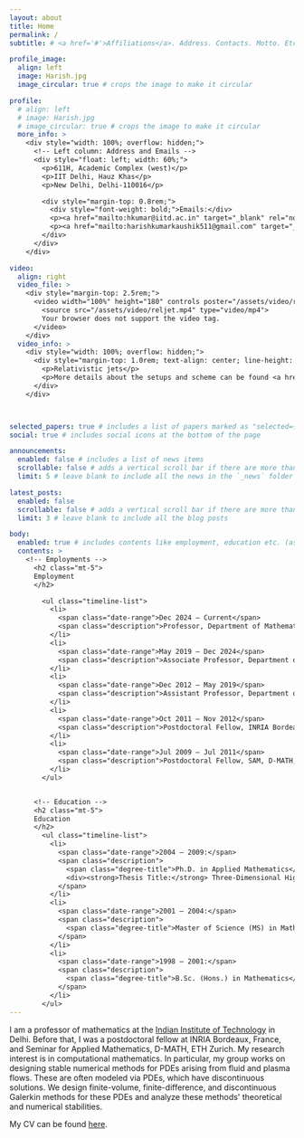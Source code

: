 ```yaml
---
layout: about
title: Home
permalink: /
subtitle: # <a href='#'>Affiliations</a>. Address. Contacts. Motto. Etc.

profile_image:
  align: left
  image: Harish.jpg
  image_circular: true # crops the image to make it circular

profile:
  # align: left
  # image: Harish.jpg
  # image_circular: true # crops the image to make it circular
  more_info: >
    <div style="width: 100%; overflow: hidden;">
      <!-- Left column: Address and Emails -->
      <div style="float: left; width: 60%;">
        <p>611H, Academic Complex (west)</p>
        <p>IIT Delhi, Hauz Khas</p>
        <p>New Delhi, Delhi-110016</p>

        <div style="margin-top: 0.8rem;">
          <div style="font-weight: bold;">Emails:</div>
          <p><a href="mailto:hkumar@iitd.ac.in" target="_blank" rel="noopener noreferrer">hkumar@iitd.ac.in</a></p>
          <p><a href="mailto:harishkumarkaushik511@gmail.com" target="_blank" rel="noopener noreferrer">harishkumarkaushik511@gmail.com</a></p>
        </div>
      </div>
    </div>

video:
  align: right
  video_file: >
    <div style="margin-top: 2.5rem;">
      <video width="100%" height="180" controls poster="/assets/video/reljet_thumbnail.png">
        <source src="/assets/video/reljet.mp4" type="video/mp4">
        Your browser does not support the video tag.
      </video>
    </div>
  video_info: >
    <div style="width: 100%; overflow: hidden;">
      <div style="margin-top: 1.0rem; text-align: center; line-height: 0.3;">
        <p>Relativistic jets</p> 
        <p>More details about the setups and scheme can be found <a href="https://doi.org/10.1016/j.jcp.2025.113815" target="_blank" rel="noopener noreferrer">here</a>.</p>
      </div>
    </div>



selected_papers: true # includes a list of papers marked as "selected={true}"
social: true # includes social icons at the bottom of the page

announcements:
  enabled: false # includes a list of news items
  scrollable: false # adds a vertical scroll bar if there are more than 3 news items
  limit: 5 # leave blank to include all the news in the `_news` folder

latest_posts:
  enabled: false
  scrollable: false # adds a vertical scroll bar if there are more than 3 new posts items
  limit: 3 # leave blank to include all the blog posts

body:
  enabled: true # includes contents like employment, education etc. (as below) in the home
  contents: >
    <!-- Employments -->
      <h2 class="mt-5">
      Employment
      </h2>

        <ul class="timeline-list">
          <li>
            <span class="date-range">Dec 2024 – Current</span>
            <span class="description">Professor, Department of Mathematics, IIT Delhi, New Delhi.</span>
          </li>
          <li>
            <span class="date-range">May 2019 – Dec 2024</span>
            <span class="description">Associate Professor, Department of Mathematics, IIT Delhi, New Delhi.</span>
          </li>
          <li>
            <span class="date-range">Dec 2012 – May 2019</span>
            <span class="description">Assistant Professor, Department of Mathematics, IIT Delhi, New Delhi.</span>
          </li>
          <li>
            <span class="date-range">Oct 2011 – Nov 2012</span>
            <span class="description">Postdoctoral Fellow, INRIA Bordeaux, France.</span>
          </li>
          <li>
            <span class="date-range">Jul 2009 – Jul 2011</span>
            <span class="description">Postdoctoral Fellow, SAM, D-MATH, ETH Zurich, Switzerland.</span>
          </li>
        </ul>


      <!-- Education -->
      <h2 class="mt-5">
      Education
      </h2>
        <ul class="timeline-list">
          <li>
            <span class="date-range">2004 – 2009:</span>
            <span class="description">
              <span class="degree-title">Ph.D. in Applied Mathematics</span>, Department of Mathematics, ETH Zurich, Switzerland.
              <div><strong>Thesis Title:</strong> Three-Dimensional High Current Arc Simulations for Circuit Breakers Using Real Gas Resistive Magnetohydrodynamics.</div>
            </span>
          </li>
          <li>
            <span class="date-range">2001 – 2004:</span>
            <span class="description">
              <span class="degree-title">Master of Science (MS) in Mathematical Science</span>, Indian Institute of Science, Bangalore, India. Gold Medal.
            </span>
          </li>
          <li>
            <span class="date-range">1998 – 2001:</span>
            <span class="description">
              <span class="degree-title">B.Sc. (Hons.) in Mathematics</span>, MD University, Rohtak, Haryana, India. Gold Medal.
            </span>
          </li>
        </ul>
---
```

<!-- ([video tutorial here](assets/video/tutorial_al_folio.mp4)) -->


<!-- Write your biography here. Tell the world about yourself. Link to your favorite [subreddit](http://reddit.com). You can put a picture in, too. The code is already in, just name your picture `prof_pic.jpg` and put it in the `img/` folder.

Put your address / P.O. box / other info right below your picture. You can also disable any of these elements by editing `profile` property of the YAML header of your `_pages/about.md`. Edit `_bibliography/papers.bib` and Jekyll will render your [publications page](/al-folio/publications/) automatically.

Link to your social media connections, too. This theme is set up to use [Font Awesome icons](https://fontawesome.com/) and [Academicons](https://jpswalsh.github.io/academicons/), like the ones below. Add your Facebook, Twitter, LinkedIn, Google Scholar, or just disable all of them. -->


<!-- I am a professor of mathematics at the [Indian Institute of Technology](https://home.iitd.ac.in) in Delhi. Before that, I was a postdoctoral fellow at INRIA Bordeaux, France, and Seminar for Applied Mathematics, D-MATH, ETH Zurich. My research interest is in computational mathematics. In particular, my group works on designing stable numerical methods for PDEs arising from fluid and plasma flows. These are often modeled via PDEs, which have discontinuous solutions. We design finite-volume, finite-difference, and discontinuous Galerkin methods for these PDEs and analyze these methods' theoretical and numerical stabilities.

My CV can be found [here](assets/pdf/Harish_CV.pdf). -->

<div class="bio-highlight">
  <p>
  I am a professor of mathematics at the <a href="https://home.iitd.ac.in" target="_blank" rel="noopener noreferrer">Indian Institute of Technology</a> in Delhi. Before that, I was a postdoctoral fellow at INRIA Bordeaux, France, and Seminar for Applied Mathematics, D-MATH, ETH Zurich. My research interest is in computational mathematics. In particular, my group works on designing stable numerical methods for PDEs arising from fluid and plasma flows. These are often modeled via PDEs, which have discontinuous solutions. We design finite-volume, finite-difference, and discontinuous Galerkin methods for these PDEs and analyze these methods' theoretical and numerical stabilities.
  </p>
  <p>
  My CV can be found <a href="assets/pdf/Harish_CV.pdf" target="_blank" rel="noopener noreferrer">here</a>.
  </p>
</div>
